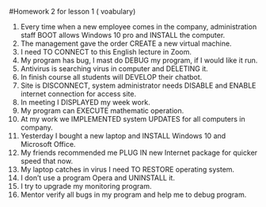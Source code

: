 #Homework 2 for lesson 1 ( voabulary)
1.	Every time when a new employee comes in the company, administration staff BOOT allows Windows 10 pro and INSTALL the computer.
2.	The management gave the order CREATE a new virtual machine. 
3.	I need TO CONNECT to this English lecture in Zoom.
4.	My program has bug, I mast do DEBUG my program, if I would like it run.
5.	Antivirus is searching virus in computer and DELETING it.
6.	In finish course all students will DEVELOP their chatbot.
7.	Site is DISCONNECT, system administrator needs DISABLE and ENABLE internet connection for access site.
8.	In meeting I DISPLAYED my week work.
9.	My program can EXECUTE mathematic operation. 
10.	At my work we IMPLEMENTED system UPDATES for all computers in company.
11.	Yesterday I bought a new laptop and INSTALL Windows 10 and Microsoft Office.
12.	 My friends recommended me PLUG IN new Internet package for quicker speed that now.
13.	My laptop catches in virus I need TO RESTORE operating system.
14.	I don’t use a program Opera and UNINSTALL it.
15.	I try to upgrade my monitoring program.  
16.	Mentor verify all bugs in my program and help me to debug program.
